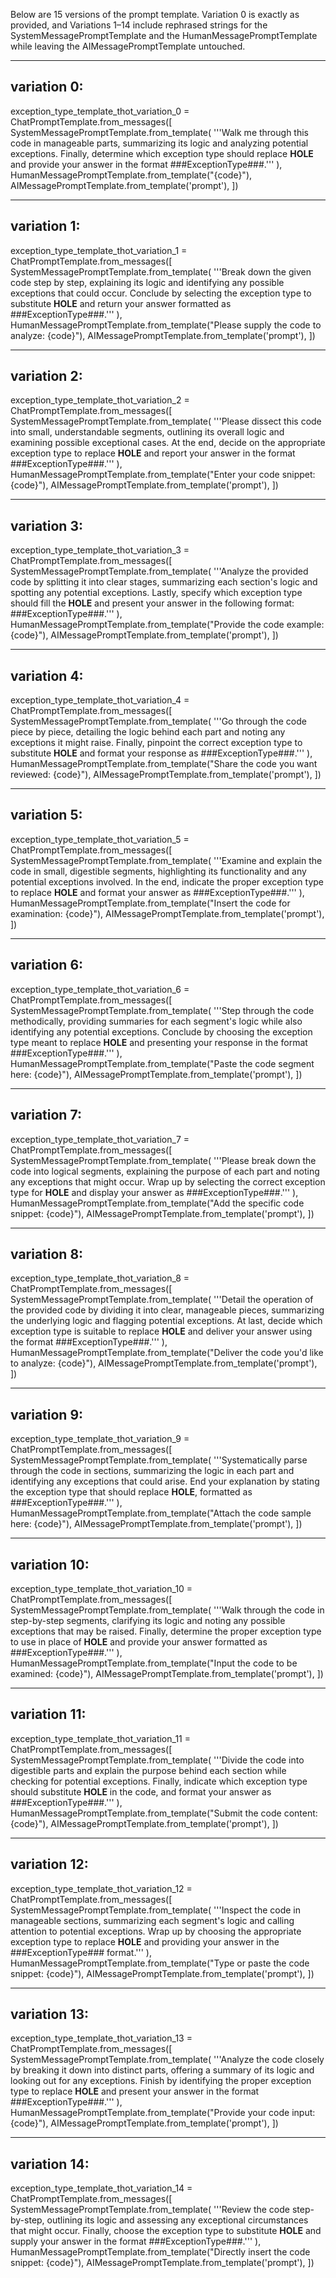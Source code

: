 Below are 15 versions of the prompt template. Variation 0 is exactly as provided, and Variations 1–14 include rephrased strings for the SystemMessagePromptTemplate and the HumanMessagePromptTemplate while leaving the AIMessagePromptTemplate untouched.

----------------------------------------------------------------
variation 0:
----------------------------------------------------------------
exception_type_template_thot_variation_0 = ChatPromptTemplate.from_messages([
    SystemMessagePromptTemplate.from_template(
        '''Walk me through this code in manageable parts, summarizing its logic and analyzing potential exceptions.
Finally, determine which exception type should replace __HOLE__ and provide your answer in the format ###ExceptionType###.'''
    ),
    HumanMessagePromptTemplate.from_template("{code}"),
    AIMessagePromptTemplate.from_template('prompt'),
])

----------------------------------------------------------------
variation 1:
----------------------------------------------------------------
exception_type_template_thot_variation_1 = ChatPromptTemplate.from_messages([
    SystemMessagePromptTemplate.from_template(
        '''Break down the given code step by step, explaining its logic and identifying any possible exceptions that could occur.
Conclude by selecting the exception type to substitute __HOLE__ and return your answer formatted as ###ExceptionType###.'''
    ),
    HumanMessagePromptTemplate.from_template("Please supply the code to analyze: {code}"),
    AIMessagePromptTemplate.from_template('prompt'),
])

----------------------------------------------------------------
variation 2:
----------------------------------------------------------------
exception_type_template_thot_variation_2 = ChatPromptTemplate.from_messages([
    SystemMessagePromptTemplate.from_template(
        '''Please dissect this code into small, understandable segments, outlining its overall logic and examining possible exceptional cases.
At the end, decide on the appropriate exception type to replace __HOLE__ and report your answer in the format ###ExceptionType###.'''
    ),
    HumanMessagePromptTemplate.from_template("Enter your code snippet: {code}"),
    AIMessagePromptTemplate.from_template('prompt'),
])

----------------------------------------------------------------
variation 3:
----------------------------------------------------------------
exception_type_template_thot_variation_3 = ChatPromptTemplate.from_messages([
    SystemMessagePromptTemplate.from_template(
        '''Analyze the provided code by splitting it into clear stages, summarizing each section's logic and spotting any potential exceptions.
Lastly, specify which exception type should fill the __HOLE__ and present your answer in the following format: ###ExceptionType###.'''
    ),
    HumanMessagePromptTemplate.from_template("Provide the code example: {code}"),
    AIMessagePromptTemplate.from_template('prompt'),
])

----------------------------------------------------------------
variation 4:
----------------------------------------------------------------
exception_type_template_thot_variation_4 = ChatPromptTemplate.from_messages([
    SystemMessagePromptTemplate.from_template(
        '''Go through the code piece by piece, detailing the logic behind each part and noting any exceptions it might raise.
Finally, pinpoint the correct exception type to substitute __HOLE__ and format your response as ###ExceptionType###.'''
    ),
    HumanMessagePromptTemplate.from_template("Share the code you want reviewed: {code}"),
    AIMessagePromptTemplate.from_template('prompt'),
])

----------------------------------------------------------------
variation 5:
----------------------------------------------------------------
exception_type_template_thot_variation_5 = ChatPromptTemplate.from_messages([
    SystemMessagePromptTemplate.from_template(
        '''Examine and explain the code in small, digestible segments, highlighting its functionality and any potential exceptions involved.
In the end, indicate the proper exception type to replace __HOLE__ and format your answer as ###ExceptionType###.'''
    ),
    HumanMessagePromptTemplate.from_template("Insert the code for examination: {code}"),
    AIMessagePromptTemplate.from_template('prompt'),
])

----------------------------------------------------------------
variation 6:
----------------------------------------------------------------
exception_type_template_thot_variation_6 = ChatPromptTemplate.from_messages([
    SystemMessagePromptTemplate.from_template(
        '''Step through the code methodically, providing summaries for each segment's logic while also identifying any potential exceptions.
Conclude by choosing the exception type meant to replace __HOLE__ and presenting your response in the format ###ExceptionType###.'''
    ),
    HumanMessagePromptTemplate.from_template("Paste the code segment here: {code}"),
    AIMessagePromptTemplate.from_template('prompt'),
])

----------------------------------------------------------------
variation 7:
----------------------------------------------------------------
exception_type_template_thot_variation_7 = ChatPromptTemplate.from_messages([
    SystemMessagePromptTemplate.from_template(
        '''Please break down the code into logical segments, explaining the purpose of each part and noting any exceptions that might occur.
Wrap up by selecting the correct exception type for __HOLE__ and display your answer as ###ExceptionType###.'''
    ),
    HumanMessagePromptTemplate.from_template("Add the specific code snippet: {code}"),
    AIMessagePromptTemplate.from_template('prompt'),
])

----------------------------------------------------------------
variation 8:
----------------------------------------------------------------
exception_type_template_thot_variation_8 = ChatPromptTemplate.from_messages([
    SystemMessagePromptTemplate.from_template(
        '''Detail the operation of the provided code by dividing it into clear, manageable pieces, summarizing the underlying logic and flagging potential exceptions.
At last, decide which exception type is suitable to replace __HOLE__ and deliver your answer using the format ###ExceptionType###.'''
    ),
    HumanMessagePromptTemplate.from_template("Deliver the code you'd like to analyze: {code}"),
    AIMessagePromptTemplate.from_template('prompt'),
])

----------------------------------------------------------------
variation 9:
----------------------------------------------------------------
exception_type_template_thot_variation_9 = ChatPromptTemplate.from_messages([
    SystemMessagePromptTemplate.from_template(
        '''Systematically parse through the code in sections, summarizing the logic in each part and identifying any exceptions that could arise.
End your explanation by stating the exception type that should replace __HOLE__, formatted as ###ExceptionType###.'''
    ),
    HumanMessagePromptTemplate.from_template("Attach the code sample here: {code}"),
    AIMessagePromptTemplate.from_template('prompt'),
])

----------------------------------------------------------------
variation 10:
----------------------------------------------------------------
exception_type_template_thot_variation_10 = ChatPromptTemplate.from_messages([
    SystemMessagePromptTemplate.from_template(
        '''Walk through the code in step-by-step segments, clarifying its logic and noting any possible exceptions that may be raised.
Finally, determine the proper exception type to use in place of __HOLE__ and provide your answer formatted as ###ExceptionType###.'''
    ),
    HumanMessagePromptTemplate.from_template("Input the code to be examined: {code}"),
    AIMessagePromptTemplate.from_template('prompt'),
])

----------------------------------------------------------------
variation 11:
----------------------------------------------------------------
exception_type_template_thot_variation_11 = ChatPromptTemplate.from_messages([
    SystemMessagePromptTemplate.from_template(
        '''Divide the code into digestible parts and explain the purpose behind each section while checking for potential exceptions.
Finally, indicate which exception type should substitute __HOLE__ in the code, and format your answer as ###ExceptionType###.'''
    ),
    HumanMessagePromptTemplate.from_template("Submit the code content: {code}"),
    AIMessagePromptTemplate.from_template('prompt'),
])

----------------------------------------------------------------
variation 12:
----------------------------------------------------------------
exception_type_template_thot_variation_12 = ChatPromptTemplate.from_messages([
    SystemMessagePromptTemplate.from_template(
        '''Inspect the code in manageable sections, summarizing each segment's logic and calling attention to potential exceptions.
Wrap up by choosing the appropriate exception type to replace __HOLE__ and providing your answer in the ###ExceptionType### format.'''
    ),
    HumanMessagePromptTemplate.from_template("Type or paste the code snippet: {code}"),
    AIMessagePromptTemplate.from_template('prompt'),
])

----------------------------------------------------------------
variation 13:
----------------------------------------------------------------
exception_type_template_thot_variation_13 = ChatPromptTemplate.from_messages([
    SystemMessagePromptTemplate.from_template(
        '''Analyze the code closely by breaking it down into distinct parts, offering a summary of its logic and looking out for any exceptions.
Finish by identifying the proper exception type to replace __HOLE__ and present your answer in the format ###ExceptionType###.'''
    ),
    HumanMessagePromptTemplate.from_template("Provide your code input: {code}"),
    AIMessagePromptTemplate.from_template('prompt'),
])

----------------------------------------------------------------
variation 14:
----------------------------------------------------------------
exception_type_template_thot_variation_14 = ChatPromptTemplate.from_messages([
    SystemMessagePromptTemplate.from_template(
        '''Review the code step-by-step, outlining its logic and assessing any exceptional circumstances that might occur.
Finally, choose the exception type to substitute __HOLE__ and supply your answer in the format ###ExceptionType###.'''
    ),
    HumanMessagePromptTemplate.from_template("Directly insert the code snippet: {code}"),
    AIMessagePromptTemplate.from_template('prompt'),
])
